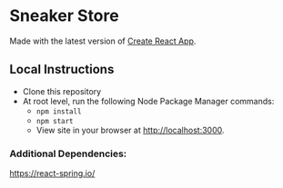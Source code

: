 # Sneaker Store

Made with the latest version of [Create React App](https://github.com/facebook/create-react-app).

## Local Instructions

- Clone this repository
- At root level, run the following Node Package Manager commands:
  - `npm install`
  - `npm start`
  - View site in your browser at [http://localhost:3000](http://localhost:3000).

### Additional Dependencies:

https://react-spring.io/
